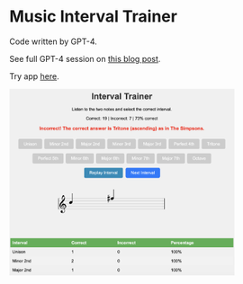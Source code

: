 # Music Interval Trainer

Code written by GPT-4.

See full GPT-4 session on [this blog post](https://klaviyo.tech/playing-with-gpt-4-writing-code-a137a7261655).

Try app [here](https://ericsilberstein.github.io/gpt4-interval-trainer/interval-trainer.html).

<img src="screenshot.png" width="400">